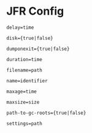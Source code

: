 # JFR Config

`delay=time`
 <br/>

`disk={true|false}`
 <br/>
 
`dumponexit={true|false}`
 <br/>
 
`duration=time`
 <br/>

`filename=path`
 <br/>
 
`name=identifier`
    <br/>
    
`maxage=time`
    <br/>
    
`maxsize=size` 
    <br/>
    
`path-to-gc-roots={true|false}`
    <br/>
    
`settings=path`
